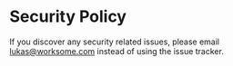 # Security Policy

If you discover any security related issues, please email lukas@worksome.com instead of using the issue tracker.
